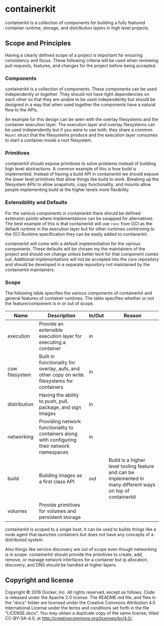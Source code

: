 # containerkit

containerkit is a collection of components for building a fully featured container runtime, storage, and distribution layers in high level projects. 

## Scope and Principles

Having a clearly defined scope of a project is important for ensuring consistency and focus.
These following criteria will be used when reviewing pull requests, features, and changes for the project before being accepted.

### Components 

containerkit is a collection of components.
These components can be used independently or together.
They should not have tight dependencies on each other so that they are unable to be used independently but should be designed in a way that when used together the components have a natural flow to the APIs.

An example for this design can be seen with the overlay filesystems and the container execution layer.
The execution layer and overlay filesystems can be used independently but if you were to use both, they share a common `Mount` struct that the filesystems produce and the execution layer consumes to start a container inside a root filesystem.


### Primitives

containerkit should expose primitives to solve problems instead of building high level abstractions.
A common example of this is how build is implemented.
Instead of having a build API in containerkit we should expose the lower level primitives that allow things like build to work.
Breaking up the filesystem APIs to allow snapshots, copy functionality, and mounts allow people implementing build at the higher levels more flexibility.


### Extensibility and Defaults

For the various components in containerkit there should be defined extension points where implementations can be swapped for alternatives.
The best example of this is that containerkit will use `runc` from OCI as the default runtime in the execution layer but for other runtimes conforming to the OCI Runtime specification they can be easily added to contianerkit.

containerkit will come with a default implementation for the various components.
These defaults will be chosen my the maintainers of the project and should not change unless better tech for that component comes out.
Additional implementations will not be accepted into the core repository and should be developed in a separate repository not maintained by the containerkit maintainers.

### Scope

The following table specifies the various components of containerkit and general features of container runtimes.
The table specifies whether or not the feature/component is in or out of scope.

| Name           | Description                                                                                   | In/Out | Reason                                                                                                       |
|----------------|-----------------------------------------------------------------------------------------------|--------|--------------------------------------------------------------------------------------------------------------|
| execution      | Provide an extensible execution layer for executing a container                               | in     |                                                                                                              |
| cow filesystem | Built in functionality for overlay, aufs, and other copy on write filesystems for containers  | in     |                                                                                                              |
| distribution   | Having the ability to push, pull, package, and sign images                                    | in     |                                                                                                              |
| networking     | Providing network functionality to containers along with configuring their network namespaces | in     |                                                                                                              |
| build          | Building images as a first class API                                                          | out    | Build is a higher level tooling feature and can be implemented in many different ways on top of containerkit |
| volumes        | Provide primitives for volumes and persistent storage                                         |        |                                                                                                              |

containerkit is scoped to a single host.
It can be used to builds things like a node agent that launches containers but does not have any concepts of a distributed system.

Also things like service discovery are out of scope even though networking is in scope.
containerkit should provide the primitives to create, add, remove, or manage network interfaces for a container but ip allocation, discovery, and DNS should be handled at higher layers.

## Copyright and license

Copyright © 2016 Docker, Inc. All rights reserved, except as follows. Code
is released under the Apache 2.0 license. The README.md file, and files in the
"docs" folder are licensed under the Creative Commons Attribution 4.0
International License under the terms and conditions set forth in the file
"LICENSE.docs". You may obtain a duplicate copy of the same license, titled
CC-BY-SA-4.0, at http://creativecommons.org/licenses/by/4.0/.
